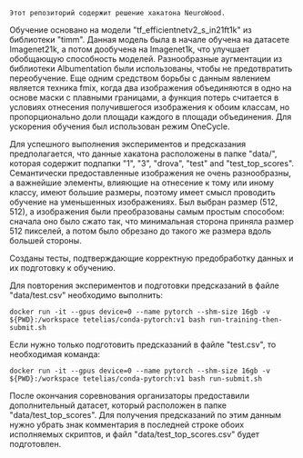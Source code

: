     Этот репозиторий содержит решение хакатона NeuroWood.

Обучение основано на модели "tf_efficientnetv2_s_in21ft1k" из библиотеки "timm". Данная модель была в начале обучена на датасете
Imagenet21k, а потом дообучена на Imagenet1k, что улучшает обобщающую способность моделей. Разнообразные аугментации из 
библиотеки Albumentation были использованы, чтобы не предотвратить переобучение. Еще одним средством борьбы с данным явлением
является техника fmix, когда два изображения объединяются в одно на основе маски с плавными границами, а функция потерь 
считается в условиях отнесения получившегося изображения к обоим классам, но пропорционально доли площади каждого в площади 
объединения. Для ускорения обучения был использован режим OneCycle.

Для успешного выполнения экспериментов и предсказания предполагается, что данные хакатона расположены в папке "data/", которая
содержит подпапки "1", "3", "drova", "test" and "test_top_scores". Семантически предоставленные изображения не очень разнообразны,
а важнейшие элементы, влияющие на отнесение к тому или иному классу, имеют большие размеры, поэтому имеет смысл проводить обучение
на уменьшенных изображениях. Был выбран размер (512, 512), а изображения были преобразованы самым простым способом: сначала оно было
сжато так, что минимальная сторона приняла размер 512 пикселей, а потом было обрезано до такого же размера вдоль большей стороны.

Созданы тесты, подтверждающие корректную предобработку данных и их подготовку к обучению.

Для повторения экспериментов и подготовки предсказаний в файле "data/test.csv" необходимо выполнить:
```
docker run -it --gpus device=0 --name pytorch --shm-size 16gb -v ${PWD}:/workspace tetelias/conda-pytorch:v1 bash run-training-then-submit.sh
```

Если нужно только подготовить предсказаний в файле "test.csv", то необходимая команда:
```
docker run -it --gpus device=0 --name pytorch --shm-size 16gb -v ${PWD}:/workspace tetelias/conda-pytorch:v1 bash run-submit.sh
```

После окончания соревнования организаторы предоставили дополнительный датасет, который расположен в папке "data/test_top_scores". Для получения
предсказаний по этим данным нужно убрать знак комментария в последней строке обоих исполняемых скриптов, и файл "data/test_top_scores.csv"
будет подготовлен.